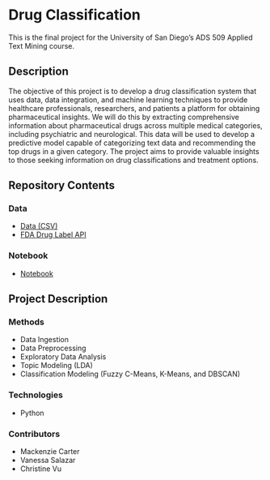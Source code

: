 # Drug Classification
This is the final project for the University of San Diego’s ADS 509 Applied Text Mining course.

## Description
The objective of this project is to develop a drug classification system that uses data, data integration, and machine learning techniques to provide healthcare professionals, researchers, and patients a platform for obtaining pharmaceutical insights. We will do this by extracting comprehensive information about pharmaceutical drugs across multiple medical categories, including psychiatric and neurological. This data will be used to develop a predictive model capable of categorizing text data and recommending the top drugs in a given category. The project aims to provide valuable insights to those seeking information on drug classifications and treatment options.

## Repository Contents
### Data
* [Data (CSV)](https://github.com/christinevu510/Drug-Classification/releases/tag/data)
* [FDA Drug Label API](https://api.fda.gov/drug/label.json)

### Notebook
* [Notebook](https://github.com/christinevu510/Drug-Classification/blob/main/Notebook.ipynb)

## Project Description
### Methods
* Data Ingestion
* Data Preprocessing
* Exploratory Data Analysis
* Topic Modeling (LDA)
* Classification Modeling (Fuzzy C-Means, K-Means, and DBSCAN)

### Technologies
* Python

### Contributors
* Mackenzie Carter
* Vanessa Salazar
* Christine Vu
